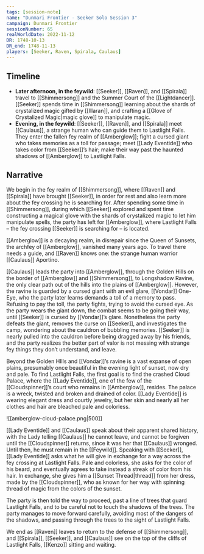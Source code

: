 ```yaml
---
tags: [session-note]
name: "Dunmari Frontier - Seeker Solo Session 3"
campaign: Dunmari Frontier
sessionNumber: 65
realWorldDate: 2022-11-12
DR: 1748-10-13
DR_end: 1748-11-13
players: [Seeker, Raven, Spirala, Caulaus]
---
```

## Timeline

- **Later afternoon, in the feywild**: [[Seeker]], [[Raven]], and [[Spirala]] travel to [[Shimmersong]] and the Summer Court of the [[Lightdancer]]. [[Seeker]] spends time in [[Shimmersong]] learning about the shards of crystalized magic gifted by [[Illaran]], and crafting a [[Glove of Crystalized Magic|magic glove]] to manipulate magic. 
- **Evening, in the feywild**: [[Seeker]], [[Raven]], and [[Spirala]] meet [[Caulaus]], a strange human who can guide them to Lastlight Falls. They enter the fallen fey realm of [[Amberglow]]; fight a cursed giant who takes memories as a toll for passage; meet [[Lady Eventide]] who takes color from [[Seeker]]’s hair; make their way past the haunted shadows of [[Amberglow]] to Lastlight Falls.

## Narrative

We begin in the fey realm of [[Shimmersong]], where [[Raven]] and [[Spirala]] have brought [[Seeker]], in order for rest and also learn more about the fey crossing he is searching for. After spending some time in [[Shimmersong]], during which [[Seeker]] explored and spent time constructing a magical glove with the shards of crystalized magic to let him manipulate spells, the party has left for [[Amberglow]], where Lastlight Falls – the fey crossing [[Seeker]] is searching for – is located.

[[Amberglow]] is a decaying realm, in disrepair since the Queen of Sunsets, the archfey of [[Amberglow]], vanished many years ago. To travel there needs a guide, and [[Raven]] knows one: the strange human warrior [[Caulaus]] Aportino. 

[[Caulaus]] leads the party into [[Amberglow]], through the Golden Hills on the border of [[Amberglow]] and [[Shimmersong]], to Longshadow Ravine, the only clear path out of the hills into the plains of [[Amberglow]]. However, the ravine is guarded by a cursed giant with an evil glare, [[Vondar]] One-Eye, who the party later learns demands a toll of a memory to pass. Refusing to pay the toll, the party fights, trying to avoid the cursed eye. As the party wears the giant down, the combat seems to be going their way, until [[Seeker]] is cursed by [[Vondar]]’s glare. Nonetheless the party defeats the giant, removes the curse on [[Seeker]], and investigates the camp, wondering about the cauldron of bubbling memories. [[Seeker]] is nearly pulled into the cauldron before being dragged away by his friends, and the party realizes the better part of valor is not messing with strange fey things they don’t understand, and leave. 

Beyond the Golden HIlls and [[Vondar]]’s ravine is a vast expanse of open plains, presumably once beautiful in the evening light of sunset, now dry and pale. To find Lastlight Falls, the first goal is to find the crashed Cloud Palace, where the [[Lady Eventide]], one of the few of the [[Cloudspinner]]’s court who remains in [[Amberglow]], resides. The palace is a wreck, twisted and broken and drained of color. [[Lady Eventide]] is wearing elegant dress and courtly jewelry, but her skin and nearly all her clothes and hair are bleached pale and colorless. 

![[amberglow-cloud-palace.png|500]]

[[Lady Eventide]] and [[Caulaus]] speak about their apparent shared history, with the Lady telling [[Caulaus]] he cannot leave, and cannot be forgiven until the [[Cloudspinner]] returns, since it was her that [[Caulaus]] wronged. Until then, he must remain in the [[Feywild]]. Speaking with [[Seeker]], [[Lady Eventide]] asks what he will give in exchange for a way across the fey crossing at Lastlight Falls. Pale and colorless, she asks for the color of his beard, and eventually agrees to take instead a streak of color from his hair. In exchange, she gives him a [[Sunset Thread|thread]] from her dress, made by the [[Cloudspinner]], who as known for her way with spinning thread of magic from the colors of the sunset. 

The party is then told the way to proceed, past a line of trees that guard Lastlight Falls, and to be careful not to touch the shadows of the trees. The party manages to move forward carefully, avoiding most of the dangers of the shadows, and passing through the trees to the sight of Lastlight Falls. 

We end as [[Raven]] leaves to return to the defense of [[Shimmersong]], and [[Spirala]], [[Seeker]], and [[Caulaus]] see on the top of the cliffs of Lastlight Falls, [[Kenzo]] sitting and waiting. 